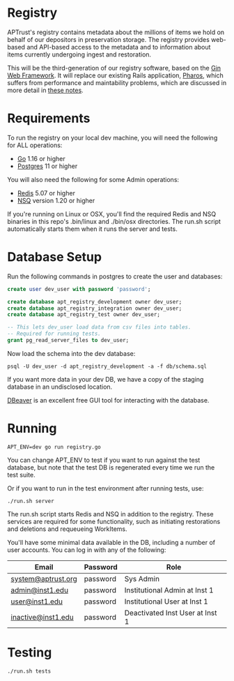 # Registry

APTrust's registry contains metadata about the millions of items we hold on behalf of our depositors in preservation storage. The registry provides web-based and API-based access to the metadata and to information about items currently undergoing ingest and restoration.

This will be the third-generation of our registry software, based on the [Gin Web Framework](https://github.com/gin-gonic/gin). It will replace our existing Rails application, [Pharos](https://github.com/APTrust/pharos), which suffers from performance and maintability problems, which are discussed in more detail in [these notes](notes.md).

# Requirements

To run the registry on your local dev machine, you will need the following for ALL operations:

* [Go](https://golang.org/dl/) 1.16 or higher
* [Postgres](https://www.postgresql.org/download/) 11 or higher

You will also need the following for some Admin operations:

* [Redis](https://redis.io/download) 5.07 or higher
* [NSQ](https://nsq.io/deployment/installing.html) version 1.20 or higher

If you're running on Linux or OSX, you'll find the required Redis and NSQ binaries in this repo's .bin/linux and ./bin/osx directories. The run.sh script automatically starts them when it runs the server and tests.

# Database Setup

Run the following commands in postgres to create the user and databases:

```sql
create user dev_user with password 'password';

create database apt_registry_development owner dev_user;
create database apt_registry_integration owner dev_user;
create database apt_registry_test owner dev_user;

-- This lets dev_user load data from csv files into tables.
-- Required for running tests.
grant pg_read_server_files to dev_user;
```

Now load the schema into the dev database:

```
psql -U dev_user -d apt_registry_development -a -f db/schema.sql
```

If you want more data in your dev DB, we have a copy of the staging database in an undisclosed location.

[DBeaver](https://dbeaver.io/download/) is an excellent free GUI tool for interacting with the database.

# Running

`APT_ENV=dev go run registry.go`

You can change APT_ENV to test if you want to run against the test database, but note that the test DB is regenerated every time we run the test suite.

Or if you want to run in the test environment after running tests, use:

`./run.sh server`

The run.sh script starts Redis and NSQ in addition to the registry. These services are required for some functionality, such as initiating restorations and deletions and requeueing WorkItems.

You'll have some minimal data available in the DB, including a number of user accounts. You can log in with any of the following:

| Email                | Password | Role                            |
| -------------------- | -------- | ------------------------------- |
| system@aptrust.org   | password | Sys Admin                       |
| admin@inst1.edu      | password | Institutional Admin at Inst 1   |
| user@inst1.edu       | password | Institutional User at Inst 1    |
| inactive@inst1.edu   | password | Deactivated Inst User at Inst 1 |


# Testing

`./run.sh tests`
